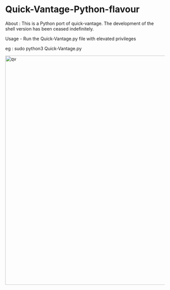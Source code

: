 # Quick-Vantage-Python-flavour
About : 
This is a Python port of quick-vantage. The development of the shell version has been ceased indefinitely.

Usage - Run the Quick-Vantage.py file with elevated privileges

eg : sudo python3 Quick-Vantage.py



<img width="1134" height="722" alt="qv" src="https://github.com/user-attachments/assets/9b7cfc2c-9703-4d8a-9679-784e9cbc1657" />
